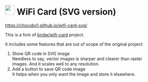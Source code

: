 # <img width="32px" src="./public/images/wifi.png"> WiFi Card (SVG version)

https://chocobo1.github.io/wifi-card-svg/

This is a fork of [bndw/wifi-card](https://github.com/bndw/wifi-card) project.

It includes some features that are out of scope of the original project:
1. Show QR code in SVG image \
   Needless to say, vector images is sharper and clearer than raster images. And it scales well to any resolution.
2. Add a button to save QR code image \
   It helps when you only want the image and store it elsewhere.
